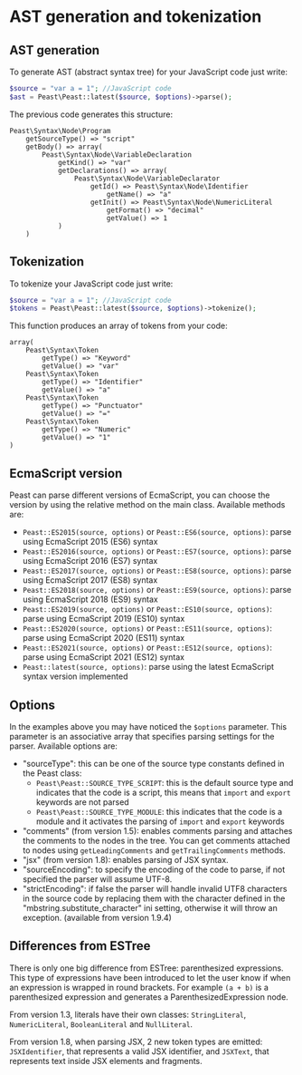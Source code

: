 AST generation and tokenization
==========

AST generation
-------------
To generate AST (abstract syntax tree) for your JavaScript code just write:

```php
$source = "var a = 1"; //JavaScript code
$ast = Peast\Peast::latest($source, $options)->parse();
```

The previous code generates this structure:
```
Peast\Syntax\Node\Program
    getSourceType() => "script"
    getBody() => array(
        Peast\Syntax\Node\VariableDeclaration
            getKind() => "var"
            getDeclarations() => array(
                Peast\Syntax\Node\VariableDeclarator
                    getId() => Peast\Syntax\Node\Identifier
                        getName() => "a"
                    getInit() => Peast\Syntax\Node\NumericLiteral
                        getFormat() => "decimal"
                        getValue() => 1
            )
    )
```

Tokenization
-------------
To tokenize your JavaScript code just write:

```php
$source = "var a = 1"; //JavaScript code
$tokens = Peast\Peast::latest($source, $options)->tokenize();
```

This function produces an array of tokens from your code:
```
array(
    Peast\Syntax\Token
        getType() => "Keyword"
        getValue() => "var"
    Peast\Syntax\Token
        getType() => "Identifier"
        getValue() => "a"
    Peast\Syntax\Token
        getType() => "Punctuator"
        getValue() => "="
    Peast\Syntax\Token
        getType() => "Numeric"
        getValue() => "1"
)
```

EcmaScript version
-------------
Peast can parse different versions of EcmaScript, you can choose the version by using the relative method on the main class.
Available methods are:
* ```Peast::ES2015(source, options)``` or ```Peast::ES6(source, options)```: parse using EcmaScript 2015 (ES6) syntax
* ```Peast::ES2016(source, options)``` or ```Peast::ES7(source, options)```: parse using EcmaScript 2016 (ES7) syntax
* ```Peast::ES2017(source, options)``` or ```Peast::ES8(source, options)```: parse using EcmaScript 2017 (ES8) syntax
* ```Peast::ES2018(source, options)``` or ```Peast::ES9(source, options)```: parse using EcmaScript 2018 (ES9) syntax
* ```Peast::ES2019(source, options)``` or ```Peast::ES10(source, options)```: parse using EcmaScript 2019 (ES10) syntax
* ```Peast::ES2020(source, options)``` or ```Peast::ES11(source, options)```: parse using EcmaScript 2020 (ES11) syntax
* ```Peast::ES2021(source, options)``` or ```Peast::ES12(source, options)```: parse using EcmaScript 2021 (ES12) syntax
* ```Peast::latest(source, options)```: parse using the latest EcmaScript syntax version implemented

Options
-------------

In the examples above you may have noticed the `$options` parameter. This parameter is an associative array that specifies parsing settings for the parser. Available options are:
* "sourceType": this can be one of the source type constants defined in the Peast class:
    * `Peast\Peast::SOURCE_TYPE_SCRIPT`: this is the default source type and indicates that the code is a script, this means that `import` and `export` keywords are not parsed
    * `Peast\Peast::SOURCE_TYPE_MODULE`: this indicates that the code is a module and it activates the parsing of `import` and `export` keywords
* "comments" (from version 1.5): enables comments parsing and attaches the comments to the nodes in the tree. You can get comments attached to nodes using `getLeadingComments` and `getTrailingComments` methods.
* "jsx" (from version 1.8): enables parsing of JSX syntax.
* "sourceEncoding": to specify the encoding of the code to parse, if not specified the parser will assume UTF-8.
* "strictEncoding": if false the parser will handle invalid UTF8 characters in the source code by replacing them with the character defined in the "mbstring.substitute_character" ini setting, otherwise it will throw an exception. (available from version 1.9.4)

Differences from ESTree
-------------

There is only one big difference from ESTree: parenthesized expressions. This type of expressions have been introduced to let the user know if when an expression is wrapped in round brackets. For example `(a + b)` is a parenthesized expression and generates a ParenthesizedExpression node.

From version 1.3, literals have their own classes: `StringLiteral`, `NumericLiteral`, `BooleanLiteral` and `NullLiteral`.

From version 1.8, when parsing JSX, 2 new token types are emitted: `JSXIdentifier`, that represents a valid JSX identifier, and `JSXText`, that represents text inside JSX elements and fragments.
